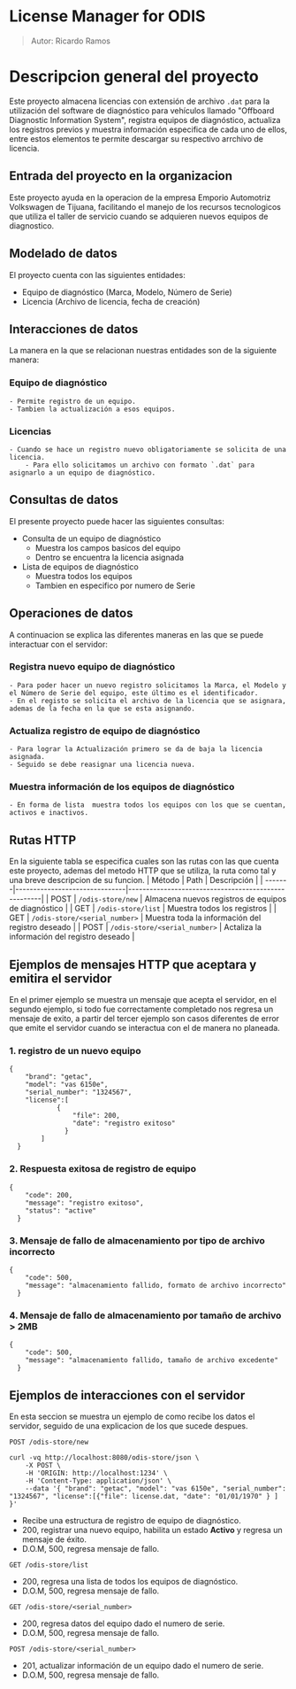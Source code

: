 # License Manager for ODIS
> Autor: Ricardo Ramos

# Descripcion general del proyecto
Este proyecto almacena licencias con extensión de archivo `.dat` para la utilización del software de diagnóstico para vehículos llamado "Offboard Diagnostic Information System", registra equipos de diagnóstico, actualiza los registros previos y muestra información especifica de cada uno de ellos, entre estos elementos te permite descargar su respectivo arrchivo de licencia.

## Entrada del proyecto en la organizacion
Este proyecto ayuda en la operacion de la empresa Emporio Automotriz Volkswagen de Tijuana, facilitando el manejo de los recursos tecnologicos que utiliza el taller de servicio cuando se adquieren nuevos equipos de diagnostico.

## Modelado de datos
El proyecto cuenta con las siguientes entidades:
- Equipo de diagnóstico (Marca, Modelo, Número de Serie)
- Licencia (Archivo de licencia, fecha de creación)

## Interacciones de datos
La manera en la que se relacionan nuestras entidades son de la siguiente manera:
### Equipo de diagnóstico
	- Permite registro de un equipo.
	- Tambien la actualización a esos equipos.
### Licencias
	- Cuando se hace un registro nuevo obligatoriamente se solicita de una licencia.
		- Para ello solicitamos un archivo con formato `.dat` para asignarlo a un equipo de diagnóstico.

## Consultas de datos
El presente proyecto puede hacer las siguientes consultas:
- Consulta de un equipo de diagnóstico
	- Muestra los campos basicos del equipo
	- Dentro se encuentra la licencia asignada
- Lista de equipos de diagnóstico
	- Muestra todos los equipos
	- Tambien en especifico por numero de Serie

## Operaciones de datos
A continuacion se explica las diferentes maneras en las que se puede interactuar con el servidor:
### Registra nuevo equipo de diagnóstico
	- Para poder hacer un nuevo registro solicitamos la Marca, el Modelo y el Número de Serie del equipo, este último es el identificador.
	- En el registo se solicita el archivo de la licencia que se asignara, ademas de la fecha en la que se esta asignando.

### Actualiza registro de equipo de diagnóstico
	- Para lograr la Actualización primero se da de baja la licencia asignada.
	- Seguido se debe reasignar una licencia nueva.

### Muestra información de los equipos de diagnóstico
	- En forma de lista  muestra todos los equipos con los que se cuentan, activos e inactivos.

## Rutas HTTP
En la siguiente tabla se especifica cuales son las rutas con las que cuenta este proyecto, ademas del metodo HTTP que se utiliza, la ruta como tal y una breve descripcion de su funcion.
| Método | Path                          | Descripción                                         |
| -------|-------------------------------|-----------------------------------------------------|
| POST   | `/odis-store/new`             | Almacena nuevos registros de equipos de diagnóstico |
| GET    | `/odis-store/list`            | Muestra todos los registros                         |
| GET    | `/odis-store/<serial_number>` | Muestra toda la información del registro deseado    |
| POST   | `/odis-store/<serial_number>` | Actaliza la información del registro deseado        |


## Ejemplos de mensajes HTTP que aceptara y emitira el servidor
En el primer ejemplo se muestra un mensaje que acepta el servidor, en el segundo ejemplo, si todo fue correctamente completado nos regresa un mensaje de exito, a partir del tercer ejemplo son casos diferentes de error que emite el servidor cuando se interactua con el de manera no planeada.
### 1. registro de un nuevo equipo
```
{
	"brand": "getac",
	"model": "vas 6150e",
	"serial_number": "1324567",
	"license":[
			{
				"file": 200,
				"date": "registro exitoso"
			  }
		]
  }
```
### 2. Respuesta exitosa de registro de equipo
```
{
	"code": 200,
	"message": "registro exitoso",
	"status": "active"
  }
```
### 3. Mensaje de fallo de almacenamiento por tipo de archivo incorrecto
```
{
    "code": 500,
    "message": "almacenamiento fallido, formato de archivo incorrecto"
  }
```
### 4. Mensaje de fallo de almacenamiento por tamaño de archivo > 2MB
```
{
    "code": 500,
    "message": "almacenamiento fallido, tamaño de archivo excedente"
  }
```

## Ejemplos de interacciones con el servidor
En esta seccion se muestra un ejemplo de como recibe los datos el servidor, seguido de una explicacion de los que sucede despues.
```
POST /odis-store/new

curl -vq http://localhost:8080/odis-store/json \
    -X POST \
    -H 'ORIGIN: http://localhost:1234' \
    -H 'Content-Type: application/json' \
    --data '{ "brand": "getac", "model": "vas 6150e", "serial_number": "1324567", "license":[{"file": license.dat, "date": "01/01/1970" } ] }'
```
- Recibe una estructura de registro de equipo de diagnóstico.
- 200, registrar una nuevo equipo, habilita un estado **Activo** y regresa un mensaje de éxito.
- D.O.M, 500, regresa mensaje de fallo.
```
GET /odis-store/list
```
- 200, regresa una lista de todos los equipos de diagnóstico.
- D.O.M, 500, regresa mensaje de fallo.
```
GET /odis-store/<serial_number>
```
- 200, regresa datos del equipo dado el numero de serie.
- D.O.M, 500, regresa mensaje de fallo.
```
POST /odis-store/<serial_number>
```
- 201, actualizar información de un equipo dado el numero de serie.
- D.O.M, 500, regresa mensaje de fallo.
